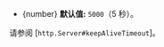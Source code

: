 <!-- YAML
added: v8.0.0
-->
- {number} **默认值:** `5000`（5 秒）。

请参阅 [`http.Server#keepAliveTimeout`]。



